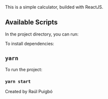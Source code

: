 
This is a simple calculator, builded with ReactJS.


## Available Scripts

In the project directory, you can run:

To install dependencies:

## `yarn`

To run the project:

### `yarn start`


Created by Raúl Puigbó
